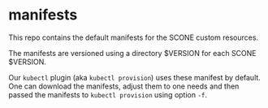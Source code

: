 # manifests

This repo contains the default manifests for the SCONE custom resources.

The manifests are versioned using a directory $VERSION for each SCONE $VERSION.

Our `kubectl` plugin (aka `kubectl provision`) uses these manifest by default. 
One can download the manifests, adjust them to one needs and then passed the manifests 
to `kubectl provision` using option `-f`. 


